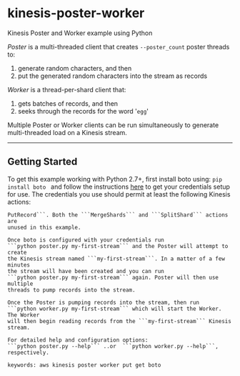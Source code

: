kinesis-poster-worker
=====================

Kinesis Poster and Worker example using Python

_Poster_ is a multi-threaded client that creates ```--poster_count``` poster 
threads to: 
 1. generate random characters, and then
 2. put the generated random characters into the stream as records

_Worker_ is a thread-per-shard client that:  
 1. gets batches of records, and then
 2. seeks through the records for the word '```egg```'

Multiple Poster or Worker clients can be run simultaneously to generate 
multi-threaded load on a Kinesis stream. 
* * *
Getting Started
---------------
To get this example working with Python 2.7+, first install boto using: 
```pip install boto ``` and follow the instructions [here](http://docs.pythonboto.org/en/latest/getting_started.html#configuring-boto-credentials) to get your credentials setup for use.
The credentials you use should permit at least the following Kinesis actions:
``` CreateStream, DescribeStream, GetRecords, GetShardIterator, ListStreams, 
PutRecord```. Both the ```MergeShards``` and ```SplitShard``` actions are 
unused in this example.

Once boto is configured with your credentials run 
```python poster.py my-first-stream``` and the Poster will attempt to create 
the Kinesis stream named ```my-first-stream```. In a matter of a few minutes 
the stream will have been created and you can run 
```python poster.py my-first-stream``` again. Poster will then use multiple 
threads to pump records into the stream.

Once the Poster is pumping records into the stream, then run 
```python worker.py my-first-stream``` which will start the Worker. The Worker 
will then begin reading records from the ```my-first-stream``` Kinesis stream.

For detailed help and configuration options:
```python poster.py --help``` ..or  ```python worker.py --help```, respectively.

keywords: aws kinesis poster worker put get boto